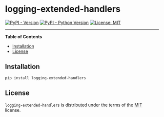 # logging-extended-handlers

[![PyPI - Version](https://img.shields.io/pypi/v/logging-extended-handlers.svg)](https://pypi.org/project/logging-extended-handlers)
[![PyPI - Python Version](https://img.shields.io/pypi/pyversions/logging-extended-handlers.svg)](https://pypi.org/project/logging-extended-handlers)
[![License: MIT](https://img.shields.io/badge/License-MIT-yellow.svg)](https://opensource.org/licenses/MIT)

-----

**Table of Contents**

- [Installation](#installation)
- [License](#license)

## Installation

```console
pip install logging-extended-handlers
```

## License

`logging-extended-handlers` is distributed under the terms of the [MIT](https://spdx.org/licenses/MIT.html) license.
